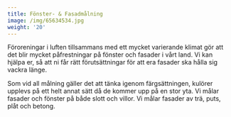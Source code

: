 ```yaml
---
title: Fönster- & Fasadmålning
image: /img/65634534.jpg
weight: '20'
---
```

Föroreningar i luften tillsammans med ett mycket varierande klimat gör att det blir mycket påfrestningar på fönster och fasader i vårt land. Vi kan hjälpa er, så att ni får rätt förutsättningar för att era fasader ska hålla sig vackra länge.



Som vid all målning gäller det att tänka igenom färgsättningen, kulörer upplevs på ett helt annat sätt då de kommer upp på en stor yta. Vi målar fasader och fönster på både slott och villor. Vi målar fasader av trä, puts, plåt och betong.

